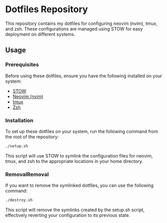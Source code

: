 # Dotfiles Repository

This repository contains my dotfiles for configuring neovim (nvim), tmux, and zsh. These configurations are managed using STOW for easy deployment on different systems.

## Usage

### Prerequisites

Before using these dotfiles, ensure you have the following installed on your system:

- [STOW](https://www.gnu.org/software/stow/)
- [Neovim (nvim)](https://neovim.io/)
- [tmux](https://github.com/tmux/tmux)
- [Zsh](https://www.zsh.org/)

### Installation

To set up these dotfiles on your system, run the following command from the root of the repository:

```bash
./setup.sh
```
This script will use STOW to symlink the configuration files for neovim, tmux, and zsh to the appropriate locations in your home directory.


### RemovalRemoval

If you want to remove the symlinked dotfiles, you can use the following command:
```bash
./destroy.sh
```

This script will remove the symlinks created by the setup.sh script, effectively reverting your configuration to its previous state.
